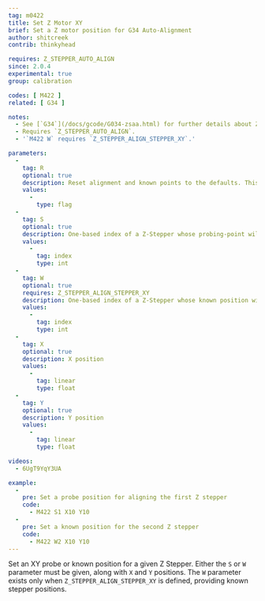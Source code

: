 ```yaml
---
tag: m0422
title: Set Z Motor XY
brief: Set a Z motor position for G34 Auto-Alignment
author: shitcreek
contrib: thinkyhead

requires: Z_STEPPER_AUTO_ALIGN
since: 2.0.4
experimental: true
group: calibration

codes: [ M422 ]
related: [ G34 ]

notes:
  - See [`G34`](/docs/gcode/G034-zsaa.html) for further details about Z-Stepper automatic alignment.
  - Requires `Z_STEPPER_AUTO_ALIGN`.
  - '`M422 W` requires `Z_STEPPER_ALIGN_STEPPER_XY`.'

parameters:
  -
    tag: R
    optional: true
    description: Reset alignment and known points to the defaults. This will also be done by [`M502`](/docs/gcode/M502.html).
    values:
      -
        type: flag
  -
    tag: S
    optional: true
    description: One-based index of a Z-Stepper whose probing-point will be set.
    values:
      -
        tag: index
        type: int
  -
    tag: W
    optional: true
    requires: Z_STEPPER_ALIGN_STEPPER_XY
    description: One-based index of a Z-Stepper whose known position will be set.
    values:
      -
        tag: index
        type: int
  -
    tag: X
    optional: true
    description: X position
    values:
      -
        tag: linear
        type: float
  -
    tag: Y
    optional: true
    description: Y position
    values:
      -
        tag: linear
        type: float

videos:
  - 6UgT9YqY3UA

example:
  -
    pre: Set a probe position for aligning the first Z stepper
    code:
      - M422 S1 X10 Y10
  -
    pre: Set a known position for the second Z stepper
    code:
      - M422 W2 X10 Y10
---
```


Set an XY probe or known position for a given Z Stepper. Either the `S` or `W` parameter must be given, along with `X` and `Y` positions. The `W` parameter exists only when `Z_STEPPER_ALIGN_STEPPER_XY` is defined, providing known stepper positions.

